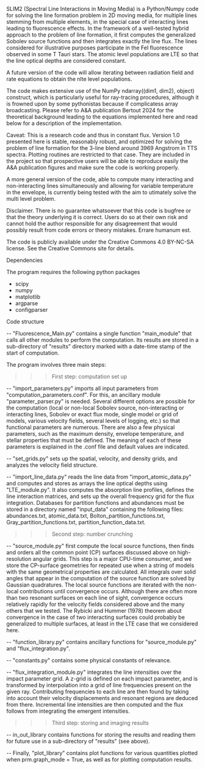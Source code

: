 SLIM2 (Spectral Line Interactions in Moving Media) is a Python/Numpy code for solving the line formation problem
in 2D moving media, for multiple lines stemming from multiple elements, in the special case of interacting
lines leading to fluorescence effects. In the framework of a well-tested hybrid approach to the problem of line
formation, it first computes the generalized Sobolev source functions and then integrates exactly the line flux.
The lines considered for illustrative purposes participate in the FeI fluorescence observed in some T Tauri
stars. The atomic level populations are LTE so that the line optical depths are considered constant.

A future version of the code will allow iterating between radiation field and rate equations to obtain
the nlte level populations.

The code makes extensive use of the NumPy ndarray((dim1, dim2), object) construct, which is particularly useful
for ray-tracing procedures, although it is frowned upon by some pythonistas because if complicatess
array broadcasting. Please refer to A&A publication Bertout 2024 for the theoretical background leading to the
equations implemented here and read below for a description of the implementation.

Caveat: This is a research code and thus in constant flux. Version 1.0 presented here is stable, reasonably robust,
and optimized for solving the problem of line formation for the 3-line blend around 3969 Angstrom in TTS spectra. 
Plotting routines are restricted to that case. They are included in the project so that prospective users will be 
able to reproduce easily the A&A publication figures and make sure the code is working properly.

A more general version of the code, able to compute many interacting and non-interacting lines simultaneously
and allowing for variable temperature in the envelope, is currently being tested with the aim to utimately solve
the multi level problem.

Disclaimer. There is no guarantee whatsoever that this code is bugfree or that the theory underlying it is correct. 
Users do so at their own risk and cannot hold the author responsible for any disagreement that would possibly result 
from code errors or theory mistakes. Errare humanum est.

The code is publicly available under the Creative Commons 4.0 BY-NC-SA license. 
See the Creative Commons site for details.

Dependencies

The program requires the following python packages
- scipy
- numpy
- matplotlib
- argparse
- configparser

Code structure

-- "Fluorescence_Main.py" contains a single function "main_module" that calls all other modules 
to perform the computation. Its results are stored in a sub-directory of "results" directory 
marked with a date-time stamp of the start of computation.

The program involves three main steps:

>>> First step: computation set up

-- "import_parameters.py" imports all input parameters from "computation_parameters.conf". For this, an ancillary module
"parameter_parser.py" is needed. Several different options are possible for the computation (local or non-local 
Sobolev source, non-interacting or interacting lines, Sobolev or exact flux mode, single model or grid of models, 
various velocity fields, several levels of logging,  etc.) so that functional parameters are numerous. There are also 
a few physical parameters, such as the maximum density, envelope temperature, and stellar properties that must be 
defined. The meaning of each of these parameters is explained in the .conf file and default values are indicated.

-- "set_grids.py" sets up the spatial, velocity, and density grids, and analyzes the velocity field structure.

-- "import_line_data.py" reads the line data from "import_atomic_data.py" and computes and stores as arrays the line 
optical depths using "LTE_module.py". It also computes the absorption line profiles, defines the line interaction 
matrices, and sets up the overall frequency grid for the flux integration. Databases for partition functions and 
abundances must be stored in a directory named "input_data" containing the following files: abundances.txt, atomic_data.txt,
Bolton_partition_functions.txt, Gray_partition_functions.txt, partition_function_data.txt.

>>> Second step: number crunching

-- "source_module.py" first compute the local source functions, then finds and orders all the common point 
(CP) surfaces discussed above on high-resolution angular grids. 
This step is a major CPU-time consumer, and we store the CP-surface geometries for repeated use 
when a string of models with the same geometrical properties are calculated. All integrals over solid angles 
that appear in the computation of the source function are solved by Gaussian quadratures. The local source 
functions are iterated with the non-local contributions until convergence occurs. Although there 
are often more than two resonant surfaces on each line of sight, convergence occurs relatively rapidly for the 
velocity fields considered above and the many others that we tested. The Rybicki and Hummer (1978) theorem about 
convergence in the case of two interacting surfaces could probably be generalized to multiple surfaces, at least 
in the LTE case that we considered here.

-- "function_library.py" contains ancillary functions for "source_module.py" and "flux_integration.py".

-- "constants.py" contains some physical constants of relevance.

-- "flux_integration_module.py" integrates the line intensities over the impact parameter grid. A z-grid is defined 
on each impact parameter, and is transformed by interpolation into a grid of line frequencies present on the 
given ray. Contributing frequencies to each line are then found by taking into account their velocity 
displacements and resonant regions are deduced from there. Incremental line intensities are then computed 
and the flux follows from integrating the emergent intensities.

>>> Third step: storing and imaging results

-- in_out_library contains functions for storing the results and reading them for future use 
in a sub-directory of "results" (see above).

-- Finally, "plot_library" contains plot functions for various quantities plotted when prm.graph_mode = True,
as well as for plotting computation results.
	

